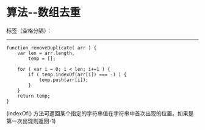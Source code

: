 ﻿# 算法--数组去重

标签（空格分隔）： 

---

    function removeDuplicate( arr ) {
        var len = arr.length,
            temp = [];
    
        for ( var i = 0; i < len; i+=1 ) {
            if ( temp.indexOf(arr[i]) === -1 ) {
                temp.push(arr[i]);
            }
        }
        return temp;
    }

(indexOf() 方法可返回某个指定的字符串值在字符串中首次出现的位置。如果是第一次出现则返回-1)


